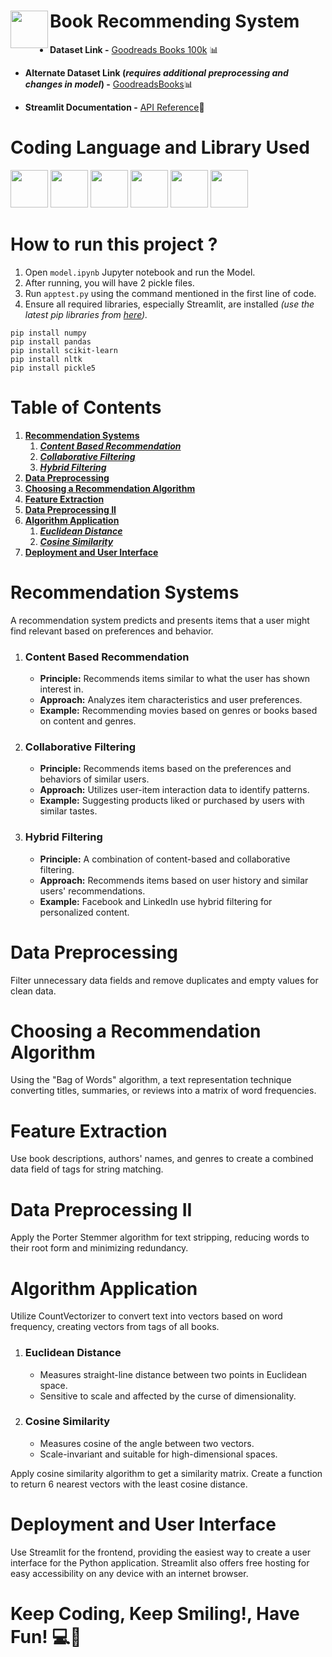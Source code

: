 # **Book Recommending System**    <img src="https://upload.wikimedia.org/wikipedia/commons/0/0f/Stacked_books_icon.svg" width="60" height="60" align="left"/>

* **Dataset Link -** [Goodreads Books 100k](https://www.kaggle.com/datasets/mdhamani/goodreads-books-100k) 📊
* **Alternate Dataset Link (*requires additional preprocessing and changes in model*) -** [GoodreadsBooks](https://www.kaggle.com/datasets/jealousleopard/goodreadsbooks)📊

* **Streamlit Documentation -** [API Reference](https://docs.streamlit.io/library/api-reference)🧾

# **Coding Language and Library Used**
<p align="left">
<img src="https://cdn.jsdelivr.net/gh/devicons/devicon@latest/icons/python/python-original.svg" width="60" height="60"/>
<img src="https://cdn.jsdelivr.net/gh/devicons/devicon@latest/icons/jupyter/jupyter-original-wordmark.svg" width="60" height="60"/>
<img src="https://cdn.jsdelivr.net/gh/devicons/devicon@latest/icons/streamlit/streamlit-original.svg" width="60" height="60"/>
<img src="https://cdn.jsdelivr.net/gh/devicons/devicon@latest/icons/numpy/numpy-plain-wordmark.svg"  width="60" height="60"/>
<img src="https://cdn.jsdelivr.net/gh/devicons/devicon@latest/icons/pandas/pandas-original-wordmark.svg" width="60" height="60"/>
<img src="https://cdn.jsdelivr.net/gh/devicons/devicon@latest/icons/scikitlearn/scikitlearn-original.svg" width="60" height="60"/>
</p>
          


# **How to run this project ?** 

1. Open `model.ipynb` Jupyter notebook and run the Model.
2. After running, you will have 2 pickle files.
3. Run `apptest.py` using the command mentioned in the first line of code.
4. Ensure all required libraries, especially Streamlit, are installed *(use the latest pip libraries from [here](https://pypi.org/)).*


```code
pip install numpy
pip install pandas
pip install scikit-learn
pip install nltk
pip install pickle5
```
#

# **Table of Contents**

1. **[Recommendation Systems](#recommendation-systems)**
    1. ***[Content Based Recommendation](#content-based-recommendation)***
    2. ***[Collaborative Filtering](#collaborative-filtering)***
    3. ***[Hybrid Filtering](#hybrid-filtering)***
2. **[Data Preprocessing](#data-preprocessing)**
3. **[Choosing a Recommendation Algorithm](#choosing-a-recommendation-algorithm)**
4. **[Feature Extraction](#feature-extraction)**
5. **[Data Preprocessing II](#data-preprocessing-ii)**
6. **[Algorithm Application](#algorithm-application)**
   1. ***[Euclidean Distance](#euclidean-distance)***
   2. ***[Cosine Similarity](#cosine-similarity)***
7. **[Deployment and User Interface](#deployment-and-user-interface)**

# **Recommendation Systems**

A recommendation system predicts and presents items that a user might find relevant based on preferences and behavior.

1. ### **Content Based Recommendation**
   - **Principle:** Recommends items similar to what the user has shown interest in.
   - **Approach:** Analyzes item characteristics and user preferences.
   - **Example:** Recommending movies based on genres or books based on content and genres.
2. ### **Collaborative Filtering**
   - **Principle:** Recommends items based on the preferences and behaviors of similar users.
   - **Approach:** Utilizes user-item interaction data to identify patterns.
   - **Example:** Suggesting products liked or purchased by users with similar tastes.
3. ### **Hybrid Filtering**
   - **Principle:** A combination of content-based and collaborative filtering.
   - **Approach:**  Recommends items based on user history and similar users' recommendations.
   - **Example:** Facebook and LinkedIn use hybrid filtering for personalized content.
   
# **Data Preprocessing**

Filter unnecessary data fields and remove duplicates and empty values for clean data.

# Choosing a Recommendation Algorithm

Using the "Bag of Words" algorithm, a text representation technique converting titles, summaries, or reviews into a matrix of word frequencies.

# Feature Extraction

Use book descriptions, authors' names, and genres to create a combined data field of tags for string matching.

# Data Preprocessing II

Apply the Porter Stemmer algorithm for text stripping, reducing words to their root form and minimizing redundancy.

# Algorithm Application

Utilize CountVectorizer to convert text into vectors based on word frequency, creating vectors from tags of all books.

1. ### **Euclidean Distance**
   - Measures straight-line distance between two points in Euclidean space.
   - Sensitive to scale and affected by the curse of dimensionality.
2. ### **Cosine Similarity**
   - Measures cosine of the angle between two vectors.
   - Scale-invariant and suitable for high-dimensional spaces.

Apply cosine similarity algorithm to get a similarity matrix. Create a function to return 6 nearest vectors with the least cosine distance.

# Deployment and User Interface

Use Streamlit for the frontend, providing the easiest way to create a user interface for the Python application. Streamlit also offers free hosting for easy accessibility on any device with an internet browser.


# **Keep Coding, Keep Smiling!, Have Fun!** 💻🚀
